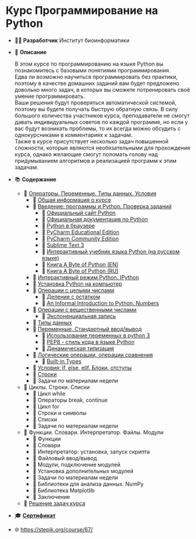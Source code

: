 # Курс Программирование на Python

* :man_technologist: **Разработчик** Институт биоинформатики 

* :memo: **Описание**

	В этом курсе по программированию на языке Python вы познакомитесь с базовыми понятиями программирования.  
Едва ли возможно научиться программировать без практики, поэтому в качестве домашних заданий вам будет предложено довольно много задач, в которых вы сможете потренировать своё умение программировать.  
Ваши решения будут проверяться автоматической системой, поэтому вы будете получать быструю обратную связь. В силу большого количества участников курса, преподаватели не смогут давать индивидуальных советов по каждой программе, но если у вас будут возникать проблемы, то их всегда можно обсудить с однокурсниками в комментариях к задачам.  
Также в курсе присутствует несколько задач повышенной сложности, которые являются необязательными для прохождения курса, однако желающие смогут поломать голову над придумыванием алгоритмов и реализацией программ к этим задачам.

* :books: **Содержание**
	* :green_book: [Операторы. Переменные. Типы данных. Условия](https://onedrive.live.com/?authkey=%21AGzgO67ZttTN6do&cid=334D0964A644C8BA&id=334D0964A644C8BA%211135171&parId=334D0964A644C8BA%211135161&o=OneUp)
		* :green_book: [Общая информация о курсе](https://onedrive.live.com/?cid=334D0964A644C8BA&id=334D0964A644C8BA%211135198&parId=334D0964A644C8BA%211135161&o=OneUp)
		* :green_book: [Введение: программы и Python. Проверка заданий](https://onedrive.live.com/?cid=334D0964A644C8BA&id=334D0964A644C8BA%211135206&parId=334D0964A644C8BA%211135161&o=OneUp)
			* :blue_book: [Официальный сайт Python](https://www.python.org/)
			* :blue_book: [Официальная документация по Python](https://docs.python.org/3/)
			* :blue_book: [Python в браузере](https://trinket.io/python/41462f0f16)
			* :blue_book: [PyCharm Educational Edition](https://www.jetbrains.com/pycharm-educational/)
			* :blue_book: [PyCharm Community Edition](https://www.jetbrains.com/pycharm/)
			* :blue_book: [Sublime Text 3](http://www.sublimetext.com/3)
			* :blue_book: [Интерактивный учебник языка Python (на русском языке)](http://pythontutor.ru/)
			* :blue_book: [Книга A Byte of Python (EN)](http://www.swaroopch.com/notes/python/)
			* :blue_book: [Книга A Byte of Python (RU)](http://wombat.org.ua/AByteOfPython/)
		* :green_book: [Интерактивный режим Python. IPython](https://onedrive.live.com/?cid=334D0964A644C8BA&id=334D0964A644C8BA%211135210&parId=334D0964A644C8BA%211135161&o=OneUp)
		* :green_book: [Установка Python на компьютер](https://onedrive.live.com/?cid=334D0964A644C8BA&id=334D0964A644C8BA%211135215&parId=334D0964A644C8BA%211135161&o=OneUp)
		* :green_book: [Операции с целыми числами](https://onedrive.live.com/?cid=334D0964A644C8BA&id=334D0964A644C8BA%211135216&parId=334D0964A644C8BA%211135161&o=OneUp)
			* :blue_book: [Деление с остатком](https://ru.wikipedia.org/wiki/Деление_с_остатком)
			* :blue_book: [An Informal Introduction to Python. Numbers](https://docs.python.org/3/tutorial/introduction.html#numbers)
		* :green_book: [Операции с вещественными числами](https://onedrive.live.com/?cid=334D0964A644C8BA&id=334D0964A644C8BA%211135222&parId=334D0964A644C8BA%211135161&o=OneUp)
			* :blue_book: [Экспоненциальная запись](https://ru.wikipedia.org/wiki/Экспоненциальная_запись#.D0.9A.D0.BE.D0.BC.D0.BF.D1.8C.D1.8E.D1.82.D0.B5.D1.80.D0.BD.D1.8B.D0.B9_.D1.81.D0.BF.D0.BE.D1.81.D0.BE.D0.B1_.D1.8D.D0.BA.D1.81.D0.BF.D0.BE.D0.BD.D0.B5.D0.BD.D1.86.D0.B8.D0.B0.D0.BB.D1.8C.D0.BD.D0.BE.D0.B9_.D0.B7.D0.B0.D0.BF.D0.B8.D1.81.D0.B8)
		* :green_book: [Типы данных](https://onedrive.live.com/?cid=334D0964A644C8BA&id=334D0964A644C8BA%211135224&parId=334D0964A644C8BA%211135161&o=OneUp)
		* :green_book: [Переменные. Стандартный ввод/вывод](https://onedrive.live.com/?cid=334D0964A644C8BA&id=334D0964A644C8BA%211135227&parId=334D0964A644C8BA%211135161&o=OneUp)
			* :blue_book: [Использование переменных в python 3](https://www.8host.com/blog/ispolzovanie-peremennyx-v-python-3/) 
			* :blue_book: [PEP8 - стиль кода в языке Python](https://pep8.ru/doc/pep8/)
			* :blue_book: [Динамическая типизация](https://ru.wikipedia.org/wiki/Динамическая_типизация)
		* :green_book: [Логические операции, операции сравнения](https://onedrive.live.com/?cid=334D0964A644C8BA&id=334D0964A644C8BA%211135228&parId=334D0964A644C8BA%211135161&o=OneUp)
			* :blue_book: [Built-in Types](https://docs.python.org/3/library/stdtypes.html)
		* :green_book: [Условия: if, else, elif. Блоки, отступы](https://onedrive.live.com/?cid=334D0964A644C8BA&id=334D0964A644C8BA%211135233&parId=334D0964A644C8BA%211135161&o=OneUp)
		* :green_book: [Строки](https://onedrive.live.com/?cid=334D0964A644C8BA&id=334D0964A644C8BA%211135235&parId=334D0964A644C8BA%211135161&o=OneUp)
		* :green_book: Задачи по материалам недели
	* :green_book: Циклы. Строки. Списки
		* :green_book: Цикл while
		* :green_book: Операторы break, continue
		* :green_book: Цикл for
		* :green_book: Строки и символы
		* :green_book: Списки
		* :green_book: Задачи по материалам недели
	* :green_book: Функции. Словари. Интерпретатор. Файлы. Модули
		* :green_book: Функции
		* :green_book: Словари
		* :green_book: Интерпретатор: установка, запуск скрипта
		* :green_book: Файловый ввод/вывод
		* :green_book: Модули, подключение модулей
		* :green_book: Установка дополнительных модулей
		* :green_book: Задачи по материалам недели
		* :green_book: Библиотеки для анализа данных. NumPy
		* :green_book: Библиотека Matplotlib
		* :green_book: Заключение
	* :closed_book: [Решение задач курса](https://github.com/pilyay/python-programming-course-by-bioinformatics-institute/blob/master/python-programming.ipynb)
	
* :mortar_board: [**Сертификат**](https://github.com/pilyay/python-programming-course-by-bioinformatics-institute/blob/master/certificate.pdf)

* :globe_with_meridians: <https://stepik.org/course/67/>
